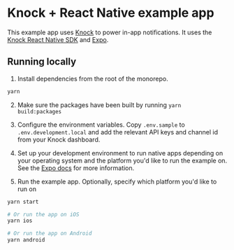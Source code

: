 # Knock + React Native example app

This example app uses [Knock](https://knock.app) to power in-app notifications. It uses the [Knock React Native SDK](../packages/react-native) and [Expo](https://docs.expo.dev/).

## Running locally

1. Install dependencies from the root of the monorepo.

```sh
yarn
```

2. Make sure the packages have been built by running `yarn build:packages`

3. Configure the environment variables. Copy `.env.sample` to `.env.development.local` and add the relevant API keys and channel id from your Knock dashboard.

4. Set up your development environment to run native apps depending on your operating system and the platform you'd like to run the example on. See the [Expo docs](https://docs.expo.dev/guides/local-app-development/) for more information.

5. Run the example app. Optionally, specify which platform you'd like to run on

```sh
yarn start

# Or run the app on iOS
yarn ios

# Or run the app on Android
yarn android
```
